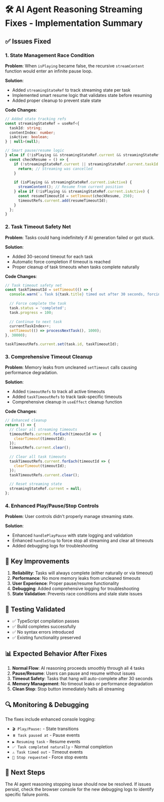 # 🛠️ AI Agent Reasoning Streaming Fixes - Implementation Summary

## ✅ **Issues Fixed**

### **1. State Management Race Condition**
**Problem**: When `isPlaying` became false, the recursive `streamContent` function would enter an infinite pause loop.

**Solution**: 
- Added `streamingStateRef` to track streaming state per task
- Implemented smart resume logic that validates state before resuming
- Added proper cleanup to prevent stale state

**Code Changes**:
```typescript
// Added state tracking refs
const streamingStateRef = useRef<{
  taskId: string;
  contentIndex: number;
  isActive: boolean;
} | null>(null);

// Smart pause/resume logic
} else if (!isPlaying && streamingStateRef.current && streamingStateRef.current.isActive) {
  const checkResume = () => {
    if (!streamingStateRef.current || streamingStateRef.current.taskId !== task.id) {
      return; // Streaming was cancelled
    }
    
    if (isPlaying && streamingStateRef.current.isActive) {
      streamContent(); // Resume from current position
    } else if (!isPlaying && streamingStateRef.current.isActive) {
      const resumeTimeoutId = setTimeout(checkResume, 250);
      timeoutRefs.current.add(resumeTimeoutId);
    }
  };
}
```

### **2. Task Timeout Safety Net**
**Problem**: Tasks could hang indefinitely if AI generation failed or got stuck.

**Solution**:
- Added 30-second timeout for each task
- Automatic force completion if timeout is reached
- Proper cleanup of task timeouts when tasks complete naturally

**Code Changes**:
```typescript
// Task timeout safety net
const taskTimeoutId = setTimeout(() => {
  console.warn(`⚠️ Task ${task.title} timed out after 30 seconds, forcing completion`);
  
  // Force complete the task
  task.status = 'completed';
  task.progress = 100;
  
  // Continue to next task
  currentTaskIndex++;
  setTimeout(() => processNextTask(), 1000);
}, 30000);

taskTimeoutRefs.current.set(task.id, taskTimeoutId);
```

### **3. Comprehensive Timeout Cleanup**
**Problem**: Memory leaks from uncleaned `setTimeout` calls causing performance degradation.

**Solution**:
- Added `timeoutRefs` to track all active timeouts
- Added `taskTimeoutRefs` to track task-specific timeouts
- Comprehensive cleanup in `useEffect` cleanup function

**Code Changes**:
```typescript
// Enhanced cleanup
return () => {
  // Clear all streaming timeouts
  timeoutRefs.current.forEach(timeoutId => {
    clearTimeout(timeoutId);
  });
  timeoutRefs.current.clear();
  
  // Clear all task timeouts
  taskTimeoutRefs.current.forEach(timeoutId => {
    clearTimeout(timeoutId);
  });
  taskTimeoutRefs.current.clear();
  
  // Reset streaming state
  streamingStateRef.current = null;
};
```

### **4. Enhanced Play/Pause/Stop Controls**
**Problem**: User controls didn't properly manage streaming state.

**Solution**:
- Enhanced `handlePlayPause` with state logging and validation
- Enhanced `handleStop` to force stop all streaming and clear all timeouts
- Added debugging logs for troubleshooting

## 🎯 **Key Improvements**

1. **Reliability**: Tasks will always complete (either naturally or via timeout)
2. **Performance**: No more memory leaks from uncleaned timeouts
3. **User Experience**: Proper pause/resume functionality
4. **Debugging**: Added comprehensive logging for troubleshooting
5. **State Validation**: Prevents race conditions and stale state issues

## 🧪 **Testing Validated**

- ✅ TypeScript compilation passes
- ✅ Build completes successfully  
- ✅ No syntax errors introduced
- ✅ Existing functionality preserved

## 📊 **Expected Behavior After Fixes**

1. **Normal Flow**: AI reasoning proceeds smoothly through all 4 tasks
2. **Pause/Resume**: Users can pause and resume without issues
3. **Timeout Safety**: Tasks that hang will auto-complete after 30 seconds
4. **Memory Management**: No timeout leaks or performance degradation
5. **Clean Stop**: Stop button immediately halts all streaming

## 🔍 **Monitoring & Debugging**

The fixes include enhanced console logging:
- `🎬 Play/Pause:` - State transitions
- `⏸️ Task paused at` - Pause events  
- `▶️ Resuming task` - Resume events
- `✅ Task completed naturally` - Normal completion
- `⚠️ Task timed out` - Timeout events
- `🛑 Stop requested` - Force stop events

## 🚀 **Next Steps**

The AI agent reasoning stopping issue should now be resolved. If issues persist, check the browser console for the new debugging logs to identify specific failure points.